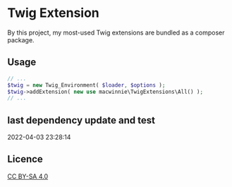 # Twig Extension

By this project, my most-used Twig extensions are bundled as a composer package.

## Usage

```php
// ...
$twig = new Twig_Environment( $loader, $options );
$twig->addExtension( new use macwinnie\TwigExtensions\All() );
// ...
```

## last dependency update and test

2022-04-03 23:28:14

## Licence

[CC BY-SA 4.0](https://creativecommons.org/licenses/by-sa/4.0/deed.en)
